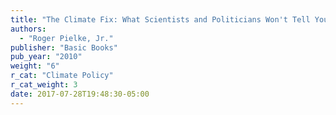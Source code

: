 ```yaml
---
title: "The Climate Fix: What Scientists and Politicians Won't Tell You about Climate Change"
authors:
  - "Roger Pielke, Jr."
publisher: "Basic Books"
pub_year: "2010"
weight: "6"
r_cat: "Climate Policy"
r_cat_weight: 3
date: 2017-07-28T19:48:30-05:00
---
```

